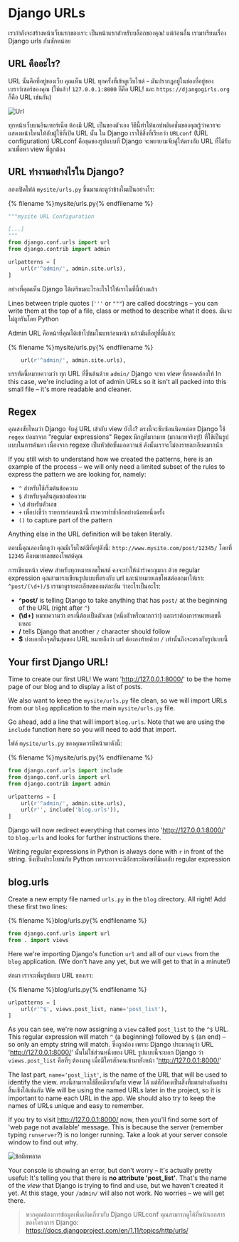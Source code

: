 # Django URLs

เรากำลังจะสร้างหน้าเว็บแรกของเรา: เป็นหน้าแรกสำหรับบล็อกของคุณ! แต่ก่อนอื่น เรามาเรียนเรื่อง Django urls กันซักหน่อย

## URL คืออะไร?

URL นั้นคือที่อยู่ของเว็บ คุณเห็น URL ทุกครั้งที่เข้าดูเว็บไซต์ - มันปรากฎอยู่ในช่องที่อยู่ของเบราว์เซอร์ของคุณ (ใช่แล้ว! `127.0.0.1:8000` ก็คือ URL! และ `https://djangogirls.org` ก็คือ URL เช่นกัน)

![Url](images/url.png)

ทุกหน้าเว็บบนอินเทอร์เน็ต ต้องมี URL เป็นของตัวเอง วิธีนี้ทำให้แอปพลิเคชั่นของคุณรู้ว่าควรจะแสดงหน้าไหนให้กับผู้ใช้ที่เปิด URL นั้น ใน Django เราใช้สิ่งที่เรียกว่า `URLconf` (URL configuration) URLconf คือชุดของรูปแบบที่ Django จะพยายามจับคู่ให้ตรงกับ URL ที่ได้รับมาเพื่อหา view ที่ถูกต้อง

## URL ทำงานอย่างไรใน Django?

ลองเปิดไฟล์ `mysite/urls.py` ขึ้นมาและดูว่าข้างในเป็นอย่างไร:

{% filename %}mysite/urls.py{% endfilename %}

```python
"""mysite URL Configuration

[...]
"""
from django.conf.urls import url
from django.contrib import admin

urlpatterns = [
    url(r'^admin/', admin.site.urls),
]
```

อย่างที่คุณเห็น Django ได้เตรียมอะไรอะไรไว้ให้เราในที่นี้บ้างแล้ว

Lines between triple quotes (`'''` or `"""`) are called docstrings – you can write them at the top of a file, class or method to describe what it does. มันจะไม่ถูกรันโดย Python

Admin URL คือหน้าที่คุณได้เข้าไปชมในบทก่อนหน้า แล้วมันก็อยู่ที่นี่แล้ว:

{% filename %}mysite/urls.py{% endfilename %}

```python
    url(r'^admin/', admin.site.urls),
```

บรรทัดนี้หมายความว่า ทุก URL ที่ขึ้นต้นด้วย `admin/` Django จะหา *view* ที่สอดคล้องให้ In this case, we're including a lot of admin URLs so it isn't all packed into this small file – it's more readable and cleaner.

## Regex

คุณสงสัยไหมว่า Django จับคู่ URL เข้ากับ view ยังไง? ตรงนี้จะซับซ้อนนิดหน่อย Django ใช้ `regex` ย่อมาจาก "regular expressions" Regex มีกฎที่มากมาย (มากมายจริงๆ!) ที่ใช้เป็นรูปแบบในการค้นหา เนื่องจาก regexe เป็นหัวข้อขั้นแอดวานซ์ ดังนั้นเราจะไม่ลงรายละเอียดมากนัก

If you still wish to understand how we created the patterns, here is an example of the process – we will only need a limited subset of the rules to express the pattern we are looking for, namely:

* `^` สำหรับใช้เริ่มต้นข้อความ
* `$` สำหรับจุดสิ้นสุดของข้อความ
* `\d` สำหรับตัวเลข
* `+` เพื่อบ่งชี้ว่า รายการก่อนหน้านี้ เราควรทำซ้ำอีกอย่างน้อยหนึ่งครั้ง
* `()` to capture part of the pattern

Anything else in the URL definition will be taken literally.

ตอนนี้คุณลองนึกดูว่า คุณมีเว็บไซต์มีที่อยู่ดังนี้: `http://www.mysite.com/post/12345/` โดยที่ `12345` คือหมายเลขของโพสต์คุณ

การเขียนหน้า view สำหรับทุกหมายเลขโพสต์ คงจะทำให้น่ารำคาญมาก ด้วย regular expression คุณสามารถเขียนรูปแบบที่ตรงกับ url และนำหมายเลขโพสต์ออกมาให้เรา: `^post/(\d+)/$` เรามาดูรายละเอียดของแต่ละอัน ว่าอะไรเป็นอะไร:

* **^post/** is telling Django to take anything that has `post/` at the beginning of the URL (right after `^`)
* **(\d+)** หมายความว่า ตรงนี้ต้องเป็นตัวเลข (หนึ่งตัวหรือมากกว่า) และเราต้องการหมายเลขนี้แหละ
* **/** tells Django that another `/` character should follow
* **$** บ่งบอกถึงจุดสิ้นสุดของ URL หมายถึงว่า url ต้องลงท้ายด้วย `/` เท่านั้นถึงจะตรงกับรูปแบบนี้

## Your first Django URL!

Time to create our first URL! We want 'http://127.0.0.1:8000/' to be the home page of our blog and to display a list of posts.

We also want to keep the `mysite/urls.py` file clean, so we will import URLs from our `blog` application to the main `mysite/urls.py` file.

Go ahead, add a line that will import `blog.urls`. Note that we are using the `include` function here so you will need to add that import.

ไฟล์ `mysite/urls.py` ของคุณควรมีหน้าตาดังนี้:

{% filename %}mysite/urls.py{% endfilename %}

```python
from django.conf.urls import include
from django.conf.urls import url
from django.contrib import admin

urlpatterns = [
    url(r'^admin/', admin.site.urls),
    url(r'', include('blog.urls')),
]
```

Django will now redirect everything that comes into 'http://127.0.0.1:8000/' to `blog.urls` and looks for further instructions there.

Writing regular expressions in Python is always done with `r` in front of the string. ซึ่งเป็นประโยชน์กับ Python เพราะอาจจะมีอักขระพิเศษที่มีผลกับ regular expression

## blog.urls

Create a new empty file named `urls.py` in the `blog` directory. All right! Add these first two lines:

{% filename %}blog/urls.py{% endfilename %}

```python
from django.conf.urls import url
from . import views
```

Here we're importing Django's function `url` and all of our `views` from the `blog` application. (We don't have any yet, but we will get to that in a minute!)

ต่อมา เราจะเพิ่มรูปแบบ URL ของเรา:

{% filename %}blog/urls.py{% endfilename %}

```python
urlpatterns = [
    url(r'^$', views.post_list, name='post_list'),
]
```

As you can see, we're now assigning a `view` called `post_list` to the `^$` URL. This regular expression will match `^` (a beginning) followed by `$` (an end) – so only an empty string will match. ซึ่งถูกต้อง เพราะ Django ประมวลดูว่า URL 'http://127.0.0.1:8000/' นั้นไม่ใช่ส่วนหนึ่งของ URL รูปแบบนี้จะบอก Django ว่า `views.post_list` คือที่ๆ ต้องมาดู เมื่อมีใครสักคนเข้ามายังหน้า 'http://127.0.0.1:8000/'

The last part, `name='post_list'`, is the name of the URL that will be used to identify the view. ตรงนี้สามารถใช้ชื่อเดียวกันกับ view ได้ แต่ก็ยังคงเป็นสิ่งที่แตกต่างกันอย่างสิ้นเชิงได้เช่นกัน We will be using the named URLs later in the project, so it is important to name each URL in the app. We should also try to keep the names of URLs unique and easy to remember.

If you try to visit http://127.0.0.1:8000/ now, then you'll find some sort of 'web page not available' message. This is because the server (remember typing `runserver`?) is no longer running. Take a look at your server console window to find out why.

![ข้อผิดพลาด](images/error1.png)

Your console is showing an error, but don't worry – it's actually pretty useful: It's telling you that there is **no attribute 'post_list'**. That's the name of the *view* that Django is trying to find and use, but we haven't created it yet. At this stage, your `/admin/` will also not work. No worries – we will get there.

> หากคุณต้องการข้อมูลเพิ่มเติมเกี่ยวกับ Django URLconf คุณสามารถดูได้ที่หน้าเอกสารของโครงการ Django: https://docs.djangoproject.com/en/1.11/topics/http/urls/